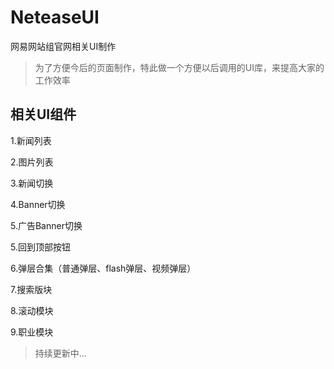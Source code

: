 NeteaseUI
=========

网易网站组官网相关UI制作
 <blockquote>为了方便今后的页面制作，特此做一个方便以后调用的UI库，来提高大家的工作效率</blockquote>


**相关UI组件**
--------------------

 1.新闻列表

 2.图片列表

 3.新闻切换

 4.Banner切换

 5.广告Banner切换

 5.回到顶部按钮

 6.弹层合集（普通弹层、flash弹层、视频弹层）

 7.搜索版块

 8.滚动模块

 9.职业模块


 >持续更新中...
